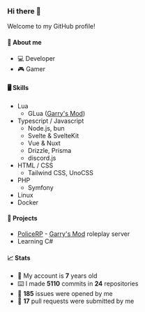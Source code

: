 ### Hi there 👋

Welcome to my GitHub profile!

#### 🧍 About me
- 💻 Developer
- 🎮 Gamer

#### 🖥️ Skills
- Lua
  - GLua ([Garry's Mod](https://store.steampowered.com/app/4000/Garrys_Mod/ "Garry's Mod on Steam"))
- Typescript / Javascript
  - Node.js, bun
  - Svelte & SvelteKit
  - Vue & Nuxt
  - Drizzle, Prisma
  - discord.js
- HTML / CSS
  - Tailwind CSS, UnoCSS
- PHP
  - Symfony
- Linux
- Docker

#### 🔨 Projects
- [PoliceRP](https://policerp.de/) - [Garry's Mod](https://store.steampowered.com/app/4000/Garrys_Mod/ "Garry's Mod on Steam") roleplay server
- Learning C#

#### 📈 Stats
- 🎂 My account is **7** years old
- ⌨️ I made **5110** commits in **24** repositories
- 🐛 **185** issues were opened by me
- 🔗 **17** pull requests were submitted by me
